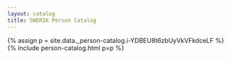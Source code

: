 ```yaml
---
layout: catalog
title: SWERIK Person Catalog
---
```

{% assign p = site.data._person-catalog.i-YDBEU8t6zbUyVkVFkdceLF %}
{% include person-catalog.html p=p %}

